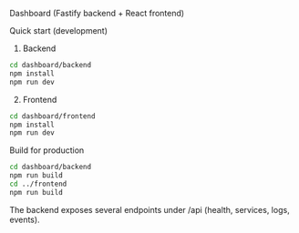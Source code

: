 Dashboard (Fastify backend + React frontend)

Quick start (development)

1. Backend

```bash
cd dashboard/backend
npm install
npm run dev
```

2. Frontend

```bash
cd dashboard/frontend
npm install
npm run dev
```

Build for production

```bash
cd dashboard/backend
npm run build
cd ../frontend
npm run build
```

The backend exposes several endpoints under /api (health, services, logs, events).
